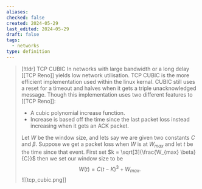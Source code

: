 ```yaml
---
aliases: 
checked: false
created: 2024-05-29
last_edited: 2024-05-29
draft: false
tags:
  - networks
type: definition
---
```

>[!tldr] TCP CUBIC
> In networks with large bandwidth or a long delay [[TCP Reno]] yields low network utilisation. TCP CUBIC is the more efficient implementation used within the linux kernal. 
>CUBIC still uses a reset for a timeout and halves when it gets a triple unacknowledged message. Though this implementation uses two different features to [[TCP Reno]]:
>- A cubic polynomial increase function.
>- Increase is based off the time since the last packet loss instead increasing when it gets an ACK packet.
>
>Let $W$ be the window size, and lets say we are given two constants $C$ and $\beta$. Suppose we get a packet loss when $W$ is at $W_{max}$ and let $t$ be the time since that event. First set $k = \sqrt[3]{\frac{W_{max} \beta}{C}}$ then we set our window size to be
>$$W(t) = C(t - K)^3 + W_{max}.$$
>![[tcp_cubic.png]]


